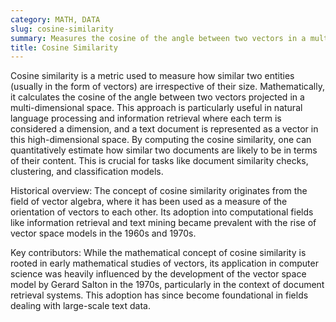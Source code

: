 ```yaml
---
category: MATH, DATA
slug: cosine-similarity
summary: Measures the cosine of the angle between two vectors in a multidimensional space, often used to determine how similar two items are.
title: Cosine Similarity
---
```


Cosine similarity is a metric used to measure how similar two entities (usually in the form of vectors) are irrespective of their size. Mathematically, it calculates the cosine of the angle between two vectors projected in a multi-dimensional space. This approach is particularly useful in natural language processing and information retrieval where each term is considered a dimension, and a text document is represented as a vector in this high-dimensional space. By computing the cosine similarity, one can quantitatively estimate how similar two documents are likely to be in terms of their content. This is crucial for tasks like document similarity checks, clustering, and classification models.

Historical overview: The concept of cosine similarity originates from the field of vector algebra, where it has been used as a measure of the orientation of vectors to each other. Its adoption into computational fields like information retrieval and text mining became prevalent with the rise of vector space models in the 1960s and 1970s.

Key contributors: While the mathematical concept of cosine similarity is rooted in early mathematical studies of vectors, its application in computer science was heavily influenced by the development of the vector space model by Gerard Salton in the 1970s, particularly in the context of document retrieval systems. This adoption has since become foundational in fields dealing with large-scale text data.